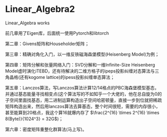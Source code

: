 # Linear_Algebra2
Linear_Algebra works

前几章用了Eigen库，后面统一使用Pytorch和libtorch

第二章：Givens矩阵和Householder矩阵；

第三章：精确对角化入门，以一维反铁磁海森堡模型(Heisenberg Model)为例；

第四章：矩阵分解和张量网络入门：SVD分解和一维Infinite-Size Heisenberg Model虚时演化iTEBD，还有待解决的二维方格子的ipeps投影纠缠对态算法与三角晶格(还有kogome lattice)的ipess投影纠缠单态算法；

第五章：Lanczos算法，写Lanczos算法计算12/14格点的PBC海森堡模型基态，并通过基态能量寻找相变点(这个算法写的不如知乎一个大佬的，他在总自旋为0的子空间里面找基态，用二进制运算构造出子空间哈密顿量，直接一步到位就把稀疏矩阵构造出来，然后用lanczos算法去算基态，整个时间很短，需要的内存很小，甚至能算到20格点，我这个算16就爆内存了 $\frac{2^{16} \times 2^{16} \times 8(Byte)}{1024^3} = 32G$)；

第六章：密度矩阵重整化群算法(马上写)。

